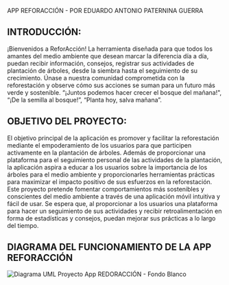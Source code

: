 APP REFORACCIÓN - POR EDUARDO ANTONIO PATERNINA GUERRA

## INTRODUCCIÓN:
¡Bienvenidos a ReforAcción! La herramienta diseñada para que todos los amantes del medio ambiente que desean marcar la diferencia día a día, puedan recibir información, consejos, registrar sus actividades de plantación de árboles, desde la siembra hasta el seguimiento de su crecimiento. Únase a nuestra comunidad comprometida con la reforestación y observe cómo sus acciones se suman para un futuro más verde y sostenible. “¡Juntos podemos hacer crecer el bosque del mañana!", “¡De la semilla al bosque!”, “Planta hoy, salva mañana”.

## OBJETIVO DEL PROYECTO:
El objetivo principal de la aplicación es promover y facilitar la reforestación mediante el empoderamiento de los usuarios para que participen activamente en la plantación de árboles. Además de proporcionar una plataforma para el seguimiento personal de las actividades de la plantación, la aplicación aspira a educar a los usuarios sobre la importancia de los árboles para el medio ambiente y proporcionarles herramientas prácticas para maximizar el impacto positivo de sus esfuerzos en la reforestación.
Este proyecto pretende fomentar comportamientos más sostenibles y conscientes del medio ambiente a través de una aplicación móvil intuitiva y fácil de usar. Se espera que, al proporcionar a los usuarios una plataforma para hacer un seguimiento de sus actividades y recibir retroalimentación en forma de estadísticas y consejos, puedan mejorar sus prácticas a lo largo del tiempo.

## DIAGRAMA DEL FUNCIONAMIENTO DE LA APP REFORACCIÓN 
![Diagrama UML Proyecto App REDORACCIÓN - Fondo Blanco](https://github.com/user-attachments/assets/aaa94e98-5d4f-479d-b4d9-0ecd02ff5de0)

